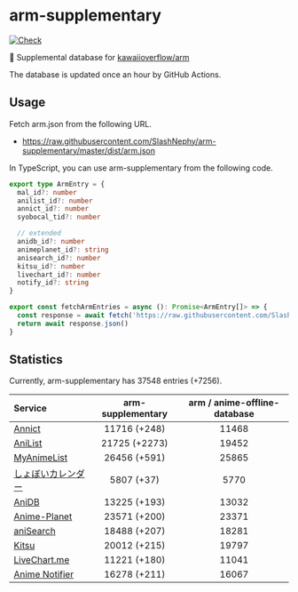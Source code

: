 # arm-supplementary

[![Check](https://github.com/SlashNephy/arm-supplementary/actions/workflows/check-node.yml/badge.svg)](https://github.com/SlashNephy/arm-supplementary/actions/workflows/check-node.yml)

💊 Supplemental database for [kawaiioverflow/arm](https://github.com/kawaiioverflow/arm)

The database is updated once an hour by GitHub Actions.

## Usage

Fetch arm.json from the following URL.

- https://raw.githubusercontent.com/SlashNephy/arm-supplementary/master/dist/arm.json

In TypeScript, you can use arm-supplementary from the following code.

```TypeScript
export type ArmEntry = {
  mal_id?: number
  anilist_id?: number
  annict_id?: number
  syobocal_tid?: number

  // extended
  anidb_id?: number
  animeplanet_id?: string
  anisearch_id?: number
  kitsu_id?: number
  livechart_id?: number
  notify_id?: string
}

export const fetchArmEntries = async (): Promise<ArmEntry[]> => {
  const response = await fetch('https://raw.githubusercontent.com/SlashNephy/arm-supplementary/master/dist/arm.json')
  return await response.json()
}
```

## Statistics

Currently, arm-supplementary has 37548 entries (+7256).

| Service                                     | arm-supplementary | arm / anime-offline-database |
| :------------------------------------------ | :---------------: | :--------------------------: |
| [Annict](https://annict.com)                |   11716 (+248)    |            11468             |
| [AniList](https://anilist.co)               |   21725 (+2273)   |            19452             |
| [MyAnimeList](https://myanimelist.net)      |   26456 (+591)    |            25865             |
| [しょぼいカレンダー](https://cal.syoboi.jp) |    5807 (+37)     |             5770             |
| [AniDB](https://anidb.net)                  |   13225 (+193)    |            13032             |
| [Anime-Planet](https://anime-planet.com)    |   23571 (+200)    |            23371             |
| [aniSearch](https://anisearch.com)          |   18488 (+207)    |            18281             |
| [Kitsu](https://kitsu.io)                   |   20012 (+215)    |            19797             |
| [LiveChart.me](https://livechart.me)        |   11221 (+180)    |            11041             |
| [Anime Notifier](https://notify.moe)        |   16278 (+211)    |            16067             |
